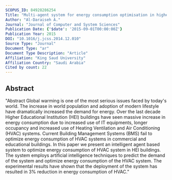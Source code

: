 ```yaml
---
SCOPUS_ID: 84928286254
Title: "Multi-agent system for energy consumption optimisation in higher education institutions"
Author: "Al-Daraiseh A."
Journal: "Journal of Computer and System Sciences"
Publication Date: {'$date': '2015-09-01T00:00:00Z'}
Publication Year: 2015
DOI: "10.1016/j.jcss.2014.12.010"
Source Type: "Journal"
Document Type: "ar"
Document Type Description: "Article"
Affiliation: "King Saud University"
Affiliation Country: "Saudi Arabia"
Cited by count: 22
---
```


## Abstract
"Abstract Global warming is one of the most serious issues faced by today's world. The increase in world population and adoption of modern lifestyle have dramatically increased the demand for energy. Over the last decade Higher Educational Institution (HEI) buildings have seen massive increase in energy consumption due to increased use of IT equipments, longer occupancy and increased use of Heating Ventilation and Air Conditioning (HVAC) systems. Current Building Management Systems (BMS) fail to optimize energy consumption of HVAC systems in commercial and educational buildings. In this paper we present an intelligent agent based system to optimize energy consumption of HVAC system in HEI buildings. The system employs artificial intelligence techniques to predict the demand of the system and optimize energy consumption of the HVAC system. The experimental results have shown that the deployment of the system has resulted in 3% reduction in energy consumption of HVAC."

